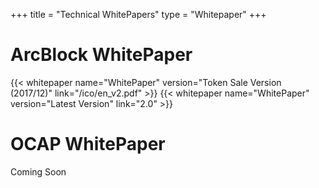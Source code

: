 +++
title = "Technical WhitePapers"
type = "Whitepaper"
+++

# ArcBlock WhitePaper
{{< whitepaper name="WhitePaper" version="Token Sale Version (2017/12)" link="/ico/en_v2.pdf" >}}
{{< whitepaper name="WhitePaper" version="Latest Version" link="2.0" >}}

# OCAP WhitePaper

Coming Soon
